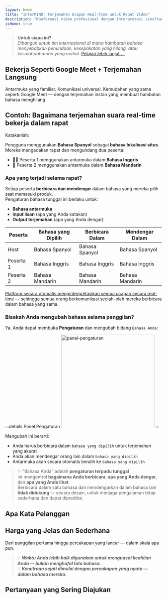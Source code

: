 ```yaml
---
layout: home
title: "InterMIND: Terjemahan Ucapan Real-Time untuk Rapat Video"
description: "Konferensi video profesional dengan interpretasi simultan dalam 19+ bahasa. Terjemahan bertenaga AI yang menangkap nada, maksud, dan konteks. Bertemu secara global, berkomunikasi secara alami."
isHome: true
---
```


<!-- <HeroSection title="Meet in **Any** Language" :typingSpeed="10" text="Live speech translation in video calls. Instant understanding, no barriers."> -->

<HeroSection title="Pahami Bahasa **Apa Pun**" :typingSpeed="20" text="Interpretasi simultan selama rapat video. Hancurkan hambatan bahasa secara instan.">
<NavButton buttonLabel="Tonton demo" buttonClass="brand" to="/#HowItWorks" eventName="watch_demo" />
<NavButton buttonLabel="Asisten" buttonClass="alt" to="/chat" eventName="chat_assistant" />
</HeroSection>

<span id="1"></span>
<FeatureBlock
    :card="{
      title: 'Terjemahan ≠ Pemahaman. Inilah yang selanjutnya.',
      details: 'Tidak peduli bahasanya, suara Anda didengar — dan dipahami — seolah-olah Anda berbagi bahasa yang sama.',
      items: [
        '✧ Secara alami, dalam [waktu nyata](./product/overview/how-it-works), dan tanpa subtitle atau lag.',
        '✧ Interpretasi bertenaga AI menangkap nada, maksud, dan terminologi khusus industri.',
      ],
      link: './product/overview/what-is-intermind',
      src: {
        light: '/media-kit/animals-cartoon-3-2.png',
        dark: '/1d.png',
      },
      inversion: false,
    }"
  />

<span id="2"></span>
<FeatureBlock
    :card="{
      title: 'Pikiran dalam Rapat Anda',
      details: 'InterMIND mengubah setiap panggilan multibahasa menjadi pengetahuan yang jelas dan dapat dicari.',
      items: [
        '✧ **Tanyakan apa saja** — AI menemukan jawaban **di seluruh rapat Anda**.',
        '✧ Otomatis mengekstrak tugas, pemilik, dan tenggat waktu.',
        '✧ Merangkum poin-poin kunci dalam bahasa apa pun — secara instan.',
      ],
      link: './product/overview/how-it-works#🧩-deep-memory-deep-understanding',
      src: {
        light: '/2l.png',
        dark: '/2d.png',
      },
      inversion: true,
    }"
  />

<span id="3"></span>
<FeatureBlock
    :card="{
      title: 'Dibangun untuk Rapat Serius — Bukan Hanya Berbicara',
      details: 'InterMIND adalah [platform rapat video tingkat profesional](./product/overview/video-meeting-platform), bukan add-on atau plugin ringan.',
      items: [
        '✧ Resolusi 1080p, penekan kebisingan pintar, penjadwalan, moderasi, berbagi layar, perekaman, subtitle, chat peserta dan integrasi kalender — semua terintegrasi, **siap digunakan**.',
      ],
      link: './product/overview/video-meeting-platform',
      src: {
        light: '/3l.mp4',
        dark: '/3d.mp4',
      },
      inversion: false,
    }"
  />

<span id="4"></span>
<FeatureBlock
    :card="{
      title: 'Privasi di Tempat yang Penting',
      details: 'InterMIND dibangun untuk percakapan kritis kepercayaan — di mana privasi dan kontrol paling penting.',
      items: ['✧ [Zona Privasi](./product/overview/privacy-architecture) — EU, US, Asia Tenggara', '✧ **Nol pelatihan data**. Tidak ada akses pihak ketiga.'],
      link: './product/overview/privacy-architecture',
      src: {
        light: '/4l.png',
        dark: '/4d.png',
      },
      inversion: true,
    }"
  />

> **Untuk siapa ini?**  
> _Dibangun untuk tim internasional di mana hambatan bahasa menyebabkan penundaan, kesepakatan yang hilang, atau kesalahpahaman yang mahal._ [Pelajari lebih lanjut ...](./product/overview/markets)

<span id="HowItWorks"></span>

## Bekerja Seperti Google Meet + Terjemahan Langsung

Antarmuka yang familiar. Komunikasi universal. Kemudahan yang sama seperti Google Meet — dengan terjemahan instan yang membuat hambatan bahasa menghilang.

<FeatureCards
    :features="[
      {
        title: 'Daftar gratis',
        details: 'Pilih bahasa Anda dan [buat akun](#Pricing).',
        icon: {
          light: '/signUp.png',
          dark: '/signUp.png',
        },
      },
      {
        title: 'Mulai rapat',
        details: 'Buat secara instan atau jadwalkan sebelumnya.',
        icon: {
          light: '/start.png',
          dark: '/start.png',
        },
      },
      {
        title: 'Bergabung dengan rapat',
        details: 'Klik tautan, masukkan nama, bergabung secara instan.',
        icon: {
          light: '/join.png',
          dark: '/join.png',
        },
      },
      {
        title: 'Berbicara dalam bahasa Anda',
        details: 'Setiap orang berbicara dan mendengar dalam bahasa mereka sendiri.',
        icon: {
          light: '/meeting.png',
          dark: '/meeting.png',
        },
      },
    ]"
  />

<!-- <br> -->

<span id="VideoDemo"></span>
<VideoPlayer src="/promo/demo-en-mx.mp4" />

<span id="Example"></span>

## Contoh: Bagaimana terjemahan suara real-time bekerja dalam rapat

Katakanlah:

Pengguna menggunakan **Bahasa Spanyol** sebagai **bahasa lokalisasi situs**. Mereka mengadakan rapat dan mengundang dua peserta:

- 🧑‍💼 Peserta 1 menggunakan antarmuka dalam **Bahasa Inggris**
- 👩 Peserta 2 menggunakan antarmuka dalam **Bahasa Mandarin**

### Apa yang terjadi selama rapat?

Setiap peserta **berbicara dan mendengar** dalam bahasa yang mereka pilih saat memasuki produk.  
Pengaturan bahasa tunggal ini berlaku untuk:

- **Bahasa antarmuka**
- **Input lisan** (apa yang Anda katakan)
- **Output terjemahan** (apa yang Anda dengar)

| Peserta   | Bahasa yang Dipilih | Berbicara Dalam | Mendengar Dalam |
| --------- | ------------------- | --------------- | --------------- |
| Host      | Bahasa Spanyol      | Bahasa Spanyol  | Bahasa Spanyol  |
| Peserta 1 | Bahasa Inggris      | Bahasa Inggris  | Bahasa Inggris  |
| Peserta 2 | Bahasa Mandarin     | Bahasa Mandarin | Bahasa Mandarin |

[Platform secara otomatis menginterpretasikan semua ucapan secara real-time](./product/overview/how-it-works) — sehingga semua orang berkomunikasi seolah-olah mereka berbicara dalam bahasa yang sama.

### Bisakah Anda mengubah bahasa selama panggilan?

Ya. Anda dapat membuka **Pengaturan** dan mengubah bidang `Bahasa Anda`:

:::details Panel Pengaturan
<img src="/settings.png" alt="panel-pengaturan" width="300px" />
:::

Mengubah ini berarti:

- Anda harus berbicara dalam `bahasa yang dipilih` untuk terjemahan yang akurat
- Anda akan mendengar orang lain dalam `bahasa yang dipilih`
- Antarmuka akan secara otomatis beralih ke `bahasa yang dipilih`

> ✨ "Bahasa Anda" adalah **pengaturan terpadu tunggal**  
> Ini mengontrol **bagaimana Anda berbicara**, **apa yang Anda dengar**, dan **apa yang Anda lihat**.  
> Berbicara dalam satu bahasa dan mendengarkan dalam bahasa lain **tidak didukung** — secara desain, untuk menjaga pengalaman tetap sederhana dan dapat diprediksi.

<span id="Testimonials"></span>

## Apa Kata Pelanggan

<AutoScrollTestimonials testimonialsUrl="/testimonials.json"/>

<span id="Pricing"></span>

## Harga yang Jelas dan Sederhana

Dari panggilan pertama hingga percakapan yang lancar — dalam skala apa pun.

<PricingPlans
    :plans="[
      {
        title: '**Basic** &nbsp 1 pengguna',
        price: '**Gratis**',
        details: 'tidak perlu kartu kredit',
        items: [
          '**25** pertemuan',
          '**100** peserta pertemuan video [💬](#3)',
          '**30** GB penyimpanan gabungan per pengguna',
          'Pencarian di semua pertemuan Anda [💬](#2)',
          'Interpretasi simultan [💬](#1)',
        ],
      },
      {
        title: '**Pro**  &nbsp 1-99 pengguna',
        price: '**$20** /bulan/pengguna, ditagih tahunan',
        details: 'atau $25 ditagih bulanan',
        items: [
          '**Tidak terbatas** pertemuan',
          '**150** peserta pertemuan video [💬](#3)',
          '**2** TB penyimpanan gabungan per pengguna',
          'Pencarian di semua pertemuan Anda [💬](#2)',
          'Interpretasi simultan [💬](#1)',
        ],
      },
      {
        title: '**Business** &nbsp 100+ pengguna',
        price: '**Harga khusus**',
        details: 'Dibuat untuk privasi',
        items: [
          '**Tidak terbatas** pertemuan',
          '**500** peserta pertemuan video [💬](#3)',
          '**5** TB penyimpanan gabungan per pengguna',
          'Pencarian di semua pertemuan Anda [💬](#2)',
          'Interpretasi simultan [💬](#1)',
          '**Zona Privasi** [💬](#4)',
        ],
      },
    ]">

<AuthButton text="Mulai sekarang" button-class="brand" event-name="get_started_attempt"/>
<AuthButton text="Beli sekarang" mode="checkout" eventName="buy_now_attempt" />
<ContactForm buttonText="Bicara dengan tim kami" buttonClass="alt" />
</PricingPlans>

> 💡 **_Waktu Anda lebih baik digunakan untuk menguasai keahlian Anda — bukan menghafal tata bahasa._**  
> 💡 **_Kemitraan sejati dimulai dengan percakapan yang nyata — dalam bahasa mereka._**

## Pertanyaan yang Sering Diajukan

<span id="FAQ"></span>

<AccordionGroup
    :items="[
      {
        q: 'Bahasa apa saja yang didukung InterMind untuk interpretasi?',
        a: 'InterMind mendukung **interpretasi real-time** dalam 19 bahasa berikut:<br><br>- العربية (ar) – Arab<br>- Čeština (cs) – Ceko<br>- Deutsch (de) – Jerman<br>- English (en) – Inggris<br>- Español (es) – Spanyol<br>- Français (fr) – Prancis<br>- हिन्दी (hi) – Hindi<br>- Magyar (hu) – Hungaria<br>- Italiano (it) – Italia<br>- 日本語 (ja) – Jepang<br>- 한국어 (ko) – Korea<br>- Nederlands (nl) – Belanda<br>- Polski (pl) – Polandia<br>- Português (pt) – Portugis<br>- Русский (ru) – Rusia<br>- Türkçe (tr) – Turki<br>- 中文 (zh) – Mandarin<br><br>Kami terus memperluas daftar ini — bahasa baru ditambahkan pada setiap rilis utama.',
      },
      {
        q: 'Apa itu pengguna berlisensi dan apa itu peserta?',
        a: 'Seorang *pengguna berlisensi* memiliki lisensi meeting gratis atau berbayar dan dapat menjadwalkan meeting dalam batas paket mereka. *Peserta* adalah undangan — mereka **tidak memerlukan akun atau lisensi** untuk bergabung dan dapat terhubung dari perangkat apa pun **secara gratis**.',
      },
      {
        q: 'Berapa banyak orang yang dapat menggunakan satu lisensi InterMind?',
        a: 'Setiap *pengguna berlisensi* dapat mengadakan **meeting tanpa batas**. Jika beberapa anggota tim perlu mengadakan meeting secara bersamaan, masing-masing akan memerlukan lisensi sendiri.',
      },
      {
        q: 'Berapa durasi maksimum sebuah meeting?',
        a: 'Meeting dapat berlangsung hingga **24 jam** pada semua paket.',
      },
      {
        q: 'Apakah ada batasan jumlah meeting yang dapat saya adakan?',
        a: 'Paket *Free Basic* mencakup **25 meeting gratis**. Paket *Pro* dan *Business* menawarkan meeting tanpa batas dengan lebih banyak peserta dan kontrol.',
      },
      {
        q: 'Bagaimana InterMind memastikan privasi dan keamanan data?',
        a: 'InterMind **privat berdasarkan desain**. Semua data diproses dan disimpan dalam **Zona Privasi** yang Anda pilih — _EU_, _US_, atau _Asia_. Kami mematuhi [**GDPR**](https://gdpr.eu), [**CCPA**](https://oag.ca.gov/privacy/ccpa), dan UAE PDPL, dan **tidak pernah menggunakan konten Anda** untuk pelatihan atau akses pihak ketiga. Kontrol [Zona Privasi](./product/overview/privacy-architecture) lanjutan tersedia pada paket **Business**.',
      },
      {
        q: 'Bisakah saya mencoba InterMind sebelum membeli paket?',
        a: 'Tentu saja. Paket *Free Basic* memberi Anda akses penuh ke fitur inti dengan **25 meeting gratis** — termasuk **interpretasi simultan** dan **pencarian meeting**. Tidak diperlukan kartu kredit. Upgrade kapan saja.',
      },
      {
        q: 'Bagaimana jika saya memerlukan bantuan atau dukungan?',
        a: 'Dukungan tersedia melalui [pusat bantuan](./resources/help) kami. Pengguna *Business* mendapat **dukungan prioritas** dengan kontak khusus.',
      },
      {
        q: 'Bagaimana cara mengelola langganan saya (upgrade, downgrade, atau batal)?',
        a: 'Anda dapat mengubah paket kapan saja melalui **pengaturan akun** Anda. Perubahan berlaku **segera**. Untuk pembatalan, *Paket bulanan* dibatalkan pada akhir siklus penagihan. *Paket tahunan* dapat dibatalkan untuk **pengembalian dana proporsional**.',
      },
      {
        q: 'Bisakah saya menggunakan InterMind untuk webinar atau acara besar?',
        a: 'Ya. Paket *Pro* dan *Business* ideal untuk **meeting besar dan webinar** — dengan dukungan hingga **500 peserta** pada *Business*.',
      },
    ]"/>

<HomeFooter
    :columns="[
      {
        title: 'PRODUK',
        links: [
          { text: 'Gambaran Umum', link: './product/overview/what-is-intermind' },
          { text: 'Memulai', link: './product/guide/getting-started' },
          { text: 'Testimoni', link: '#Testimonials' },
          { text: 'Harga', link: '#Pricing' },
        ],
      },
      {
        title: 'DUKUNGAN',
        links: [
          { text: 'Dapatkan Dukungan', link: './resources/help' },
          { text: 'FAQ', link: '#FAQ' },
          { text: 'Kebijakan Privasi', link: './resources/company/Privacy-Policy' },
          { text: 'Panduan Hukum AI', link: './resources/company/legal-regulations-for-ai-services' },
          { text: 'Status Layanan', link: 'https://status.mind.com/' },
          // { text: 'Privacy Settings', link: '#' },
        ],
      },
      {
        title: 'SUMBER DAYA',
        links: [
          { text: 'Blog', link: './blog/' },
          { text: 'Aset Merek', link: './resources/media-kit' },
          { text: 'AI API / LLM Docs', link: 'https://mind.com/llms-full.txt' },
        ],
      },
      {
        title: 'PERUSAHAAN',
        links: [
          { text: 'Tentang', link: './resources/company/about' },
          { text: 'Tim', link: './resources/company/team' },
          { text: 'Karir', link: './resources/company/careers' },
          { text: 'Kontak', link: './resources/company/contacts' },
        ],
      },
    ]"/>